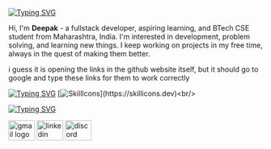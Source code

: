 [![Typing SVG](https://readme-typing-svg.demolab.com?font=Fira+Code&pause=1000&width=435&lines=about+me)](https://git.io/typing-svg)
<p align="left">Hi, I'm <b>Deepak</b> - a fullstack developer, aspiring learning, and BTech CSE student from Maharashtra, India. I'm interested in development, problem solving, and learning new things. I keep working on projects in my free time, always in the quest of making them better.</p>

i guess it is opening the links in the github website itself, but it should go to google and type these links for them to work correctly

[![Typing SVG](https://readme-typing-svg.demolab.com?font=Fira+Code&pause=1000&width=435&lines=skills)](https://git.io/typing-svg)
[![SkillIcons](https://skillicons.dev/icons?i=js,html,css,nodejs,react,py,tailwind,bootstrap,mysql,firebase,figma,java,c++,)](https://skillicons.dev)<br/>

[![Typing SVG](https://readme-typing-svg.demolab.com?font=Fira+Code&pause=1000&width=435&lines=connect+with+me)](https://git.io/typing-svg)
<div align="left">
  <a href="mailto:deepakrjain7@gmail.com" target="_blank">
  <img src="https://raw.githubusercontent.com/maurodesouza/profile-readme-generator/master/src/assets/icons/social/gmail/default.svg" width="52" height="40" alt="gmail logo"  /></a>
  <a href="https://www.linkedin.com/in/deepakrjain" target="_blank">
  <img src="https://raw.githubusercontent.com/maurodesouza/profile-readme-generator/master/src/assets/icons/social/linkedin/default.svg" width="52" height="40" alt="linkedin logo"  /></a>
  <a href="https://discordapp.com/users/1040961292212650025/" target="_blank">
  <img src="https://raw.githubusercontent.com/maurodesouza/profile-readme-generator/master/src/assets/icons/social/discord/default.svg" width="52" height="40" alt="discord logo"  /></a>
</div>
